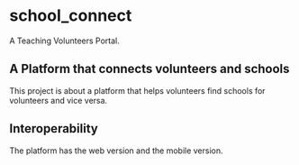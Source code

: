 # school_connect

A Teaching Volunteers Portal.

## A Platform that connects volunteers and schools

This project is about a platform that helps volunteers find schools for volunteers and vice versa.


## Interoperability

The platform has the web version and the mobile version.